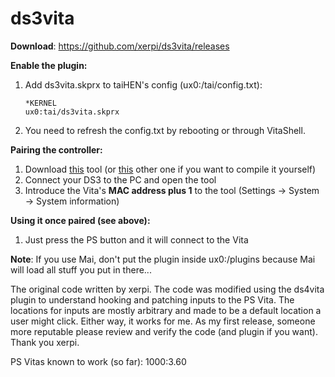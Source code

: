 # ds3vita

**Download**: https://github.com/xerpi/ds3vita/releases

**Enable the plugin:**
1. Add ds3vita.skprx to taiHEN's config (ux0:/tai/config.txt):
	```
	*KERNEL
	ux0:tai/ds3vita.skprx
	```
2. You need to refresh the config.txt by rebooting or through VitaShell.

**Pairing the controller:**
1. Download [this](http://dancingpixelstudios.com/sixaxis-controller/sixaxispairtool/) tool (or [this](https://help.ubuntu.com/community/Sixaxis?action=AttachFile&do=get&target=sixpair.c) other one if you want to compile it yourself)
2. Connect your DS3 to the PC and open the tool
3. Introduce the Vita's **MAC address plus 1** to the tool (Settings -> System -> System information)

**Using it once paired (see above):**
1. Just press the PS button and it will connect to the Vita

**Note**: If you use Mai, don't put the plugin inside ux0:/plugins because Mai will load all stuff you put in there...

The original code written by xerpi. The code was modified using the ds4vita plugin to understand hooking and patching inputs to the PS Vita. The locations for inputs are mostly arbitrary and made to be a default location a user might click. Either way, it works for me. As my first release, someone more reputable please review and verify the code (and plugin if you want). Thank you xerpi.

PS Vitas  known to work (so far):
1000:3.60
